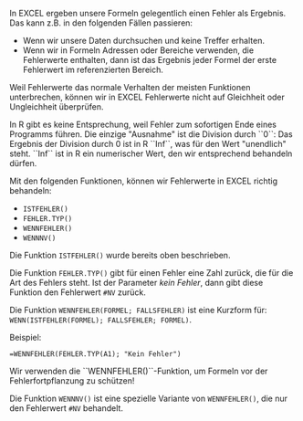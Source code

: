 In EXCEL ergeben unsere Formeln gelegentlich einen Fehler als Ergebnis. Das kann z.B. in den folgenden Fällen passieren:

* Wenn wir unsere Daten durchsuchen und keine Treffer erhalten. 
* Wenn wir in Formeln Adressen oder Bereiche verwenden, die Fehlerwerte enthalten, dann ist das Ergebnis jeder Formel der erste Fehlerwert im referenzierten Bereich. 

Weil Fehlerwerte das normale Verhalten der meisten Funktionen unterbrechen, können wir in EXCEL Fehlerwerte nicht auf Gleichheit oder Ungleichheit überprüfen.

<p class="alert alert-info" markdown="1">
In R gibt es keine Entsprechung, weil Fehler zum sofortigen Ende eines Programms führen. Die einzige "Ausnahme" ist die Division durch ``0``: Das Ergebnis der Division durch 0 ist in R  ``Inf``, was für den Wert "unendlich" steht. ``Inf`` ist in R ein numerischer Wert, den wir entsprechend behandeln dürfen.
</p>

Mit den folgenden Funktionen, können wir Fehlerwerte in EXCEL richtig behandeln: 

* `ISTFEHLER()`
* `FEHLER.TYP()`
* `WENNFEHLER()`
* `WENNNV()`

Die Funktion `ISTFEHLER()` wurde bereits oben beschrieben. 

Die Funktion `FEHLER.TYP()` gibt für einen Fehler eine Zahl zurück, die für die Art des Fehlers steht. Ist der Parameter *kein Fehler*, dann gibt diese Funktion den Fehlerwert `#NV` zurück. 

Die Funktion `WENNFEHLER(FORMEL; FALLSFEHLER)` ist eine  Kurzform für: `WENN(ISTFEHLER(FORMEL); FALLSFEHLER; FORMEL)`. 

Beispiel: 

```
=WENNFEHLER(FEHLER.TYP(A1); "Kein Fehler")
```

<p class="alert alert-warning" markdown="1">
Wir verwenden die ``WENNFEHLER()``-Funktion, um Formeln vor der Fehlerfortpflanzung zu schützen!
</p>

Die Funktion `WENNNV()` ist eine spezielle Variante von `WENNFEHLER()`, die nur den Fehlerwert `#NV` behandelt. 
